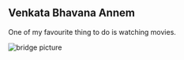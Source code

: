## Venkata Bhavana Annem ##

One of my favourite thing to do is watching movies. 

![bridge picture](C:\Users\S545517\Documents\picture.jpg)

